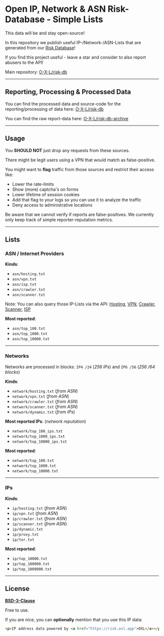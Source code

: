 # Open IP, Network & ASN Risk-Database - Simple Lists

This data will be and stay open-source!

In this repository we publish useful IP-/Network-/ASN-Lists that are generated from our [Risk Database](https://github.com/O-X-L/risk-db)!

If you find this project useful - leave a star and consider to also report abusers to the API!

Main repository: [O-X-L/risk-db](https://github.com/O-X-L/risk-db)

----

## Reporting, Processing & Processed Data

You can find the processed data and source-code for the reporting/processing of data here: [O-X-L/risk-db](https://github.com/O-X-L/risk-db)

You can find the raw report-data here: [O-X-L/risk-db-archive](https://github.com/O-X-L/risk-db-archive)

----

## Usage

You **SHOULD NOT** just drop any requests from these sources.

There might be legit users using a VPN that would match as false-positive.

You might want to **flag** traffic from those sources and restrict their access like:

* Lower the rate-limits
* Show (more) captcha's on forms
* Lower lifetime of session cookies
* Add that flag to your logs so you can use it to analyze the traffic
* Deny access to administrative locations

Be aware that we cannot verify if reports are false-positives. We currently only keep track of simple reporter-reputation metrics.

----

## Lists

### ASN / Internet Providers

**Kinds**:
* `asn/hosting.txt`
* `asn/vpn.txt`
* `asn/isp.txt`
* `asn/crawler.txt`
* `asn/scanner.txt`

Note: You can also query those IP-Lists via the API: [Hosting](https://risk.oxl.app/api/list/asn/hosting), [VPN](https://risk.oxl.app/api/list/asn/vpn), [Crawler](https://risk.oxl.app/api/list/asn/crawler), [Scanner](https://risk.oxl.app/api/list/asn/scanner), [ISP](https://risk.oxl.app/api/list/asn/isp)

**Most reported**:
* `asn/top_100.txt`
* `asn/top_1000.txt`
* `asn/top_10000.txt`

----

### Networks

Networks are processed in blocks: `IP4 /24` (*256 IPs*) and `IP6 /56` (*256 /64 blocks*)

**Kinds**:
* `network/hosting.txt` (*from ASN*)
* `network/vpn.txt` (*from ASN*)
* `network/crawler.txt` (*from ASN*)
* `network/scanner.txt` (*from ASN*)
* `network/dynamic.txt` (*from IPs*)

**Most reported IPs**: (*network reputation*)
* `network/top_100_ips.txt`
* `network/top_1000_ips.txt`
* `network/top_10000_ips.txt`

**Most reported**:
* `network/top_100.txt`
* `network/top_1000.txt`
* `network/top_10000.txt`

----

### IPs

**Kinds**:
* `ip/hosting.txt` (*from ASN*)
* `ip/vpn.txt` (*from ASN*)
* `ip/crawler.txt` (*from ASN*)
* `ip/scanner.txt` (*from ASN*)
* `ip/dynamic.txt`
* `ip/proxy.txt`
* `ip/tor.txt`

**Most reported**:
* `ip/top_10000.txt`
* `ip/top_100000.txt`
* `ip/top_1000000.txt`

----

## License

**[BSD-3-Clause](https://opensource.org/license/bsd-3-clause)**

Free to use.

If you are nice, you can **optionally** mention that you use this IP data:

```html
<p>IP address data powered by <a href="https://risk.oxl.app">OXL</a></p>
```
